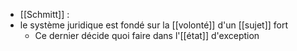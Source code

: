 - [[Schmitt]] :
-  le système juridique est fondé sur la [[volonté]] d'un [[sujet]] fort
    - Ce dernier décide quoi faire dans l'[[état]] d'exception